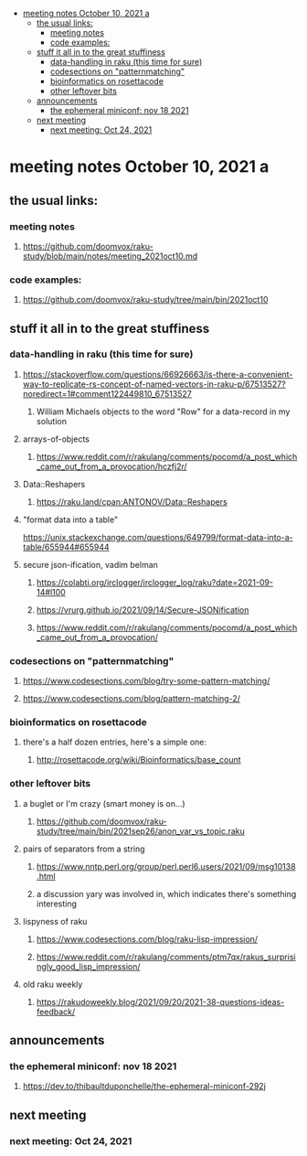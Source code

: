 - [meeting notes October 10, 2021                                      a](#orgf4b5f00)
  - [the usual links:](#org520bfc9)
    - [meeting notes](#org48831d4)
    - [code examples:](#org570c1ef)
  - [stuff it all in to the great stuffiness](#orgad9cb68)
    - [data-handling in raku (this time for sure)](#orgd76fc21)
    - [codesections on "patternmatching"](#org3cc4f43)
    - [bioinformatics on rosettacode](#org48f6f0e)
    - [other leftover bits](#org3297f51)
  - [announcements](#orgb642158)
    - [the ephemeral miniconf: nov 18 2021](#org949ae9b)
  - [next meeting](#orgb5552da)
    - [next meeting: Oct 24, 2021](#orge2d0207)


<a id="orgf4b5f00"></a>

# meeting notes October 10, 2021                                      a


<a id="org520bfc9"></a>

## the usual links:


<a id="org48831d4"></a>

### meeting notes

1.  <https://github.com/doomvox/raku-study/blob/main/notes/meeting_2021oct10.md>


<a id="org570c1ef"></a>

### code examples:

1.  <https://github.com/doomvox/raku-study/tree/main/bin/2021oct10>


<a id="orgad9cb68"></a>

## stuff it all in to the great stuffiness


<a id="orgd76fc21"></a>

### data-handling in raku (this time for sure)

1.  <https://stackoverflow.com/questions/66926663/is-there-a-convenient-way-to-replicate-rs-concept-of-named-vectors-in-raku-p/67513527?noredirect=1#comment122449810_67513527>

    1.  William Michaels objects to the word "Row" for a data-record in my solution

2.  arrays-of-objects

    1.  <https://www.reddit.com/r/rakulang/comments/pocomd/a_post_which_came_out_from_a_provocation/hczfj2r/>

3.  Data::Reshapers

    1.  <https://raku.land/cpan:ANTONOV/Data::Reshapers>

4.  "format data into a table"

    <https://unix.stackexchange.com/questions/649799/format-data-into-a-table/655944#655944>

5.  secure json-ification, vadim belman

    1.  <https://colabti.org/irclogger/irclogger_log/raku?date=2021-09-14#l100>
    
    2.  <https://vrurg.github.io/2021/09/14/Secure-JSONification>
    
    3.  <https://www.reddit.com/r/rakulang/comments/pocomd/a_post_which_came_out_from_a_provocation/>


<a id="org3cc4f43"></a>

### codesections on "patternmatching"

1.  <https://www.codesections.com/blog/try-some-pattern-matching/>

2.  <https://www.codesections.com/blog/pattern-matching-2/>


<a id="org48f6f0e"></a>

### bioinformatics on rosettacode

1.  there's a half dozen entries, here's a simple one:

    1.  <http://rosettacode.org/wiki/Bioinformatics/base_count>


<a id="org3297f51"></a>

### other leftover bits

1.  a buglet or I'm crazy (smart money is on&#x2026;)

    1.  <https://github.com/doomvox/raku-study/tree/main/bin/2021sep26/anon_var_vs_topic.raku>

2.  pairs of separators from a string

    1.  <https://www.nntp.perl.org/group/perl.perl6.users/2021/09/msg10138.html>
    
    2.  a discussion yary was involved in, which indicates there's something interesting

3.  lispyness of raku

    1.  <https://www.codesections.com/blog/raku-lisp-impression/>
    
    2.  <https://www.reddit.com/r/rakulang/comments/ptm7qx/rakus_surprisingly_good_lisp_impression/>

4.  old raku weekly

    1.  <https://rakudoweekly.blog/2021/09/20/2021-38-questions-ideas-feedback/>


<a id="orgb642158"></a>

## announcements


<a id="org949ae9b"></a>

### the ephemeral miniconf: nov 18 2021

1.  <https://dev.to/thibaultduponchelle/the-ephemeral-miniconf-292j>


<a id="orgb5552da"></a>

## next meeting


<a id="orge2d0207"></a>

### next meeting: Oct 24, 2021
